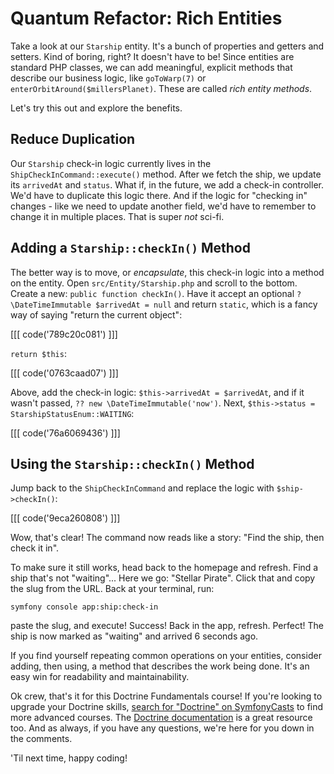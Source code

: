 # Quantum Refactor: Rich Entities

Take a look at our `Starship` entity. It's a bunch of properties and getters and setters.
Kind of boring, right? It doesn't have to be! Since entities are standard PHP classes,
we can add meaningful, explicit methods that describe our business logic, like
`goToWarp(7)` or `enterOrbitAround($millersPlanet)`. These are called _rich entity methods_. 

Let's try this out and explore the benefits.

## Reduce Duplication

Our `Starship` check-in logic currently lives in the `ShipCheckInCommand::execute()` method.
After we fetch the ship, we update its `arrivedAt` and `status`.
What if, in the future, we add a check-in controller. We'd have to duplicate this logic
there. And if the logic for "checking in" changes - like we need to update another field, we'd have
to remember to change it in multiple places. That is super *not* sci-fi.

## Adding a `Starship::checkIn()` Method

The better way is to move, or _encapsulate_, this check-in logic into a method on the
entity. Open `src/Entity/Starship.php` and scroll to the bottom. Create a
new: `public function checkIn()`. Have it accept an optional
`?\DateTimeImmutable $arrivedAt = null` and return `static`, which is a fancy way of saying
"return the current object":

[[[ code('789c20c081') ]]]

`return $this`:

[[[ code('0763caad07') ]]]

Above, add the check-in logic: `$this->arrivedAt = $arrivedAt`, and
if it wasn't passed, `?? new \DateTimeImmutable('now')`.
Next, `$this->status = StarshipStatusEnum::WAITING`:

[[[ code('76a6069436') ]]]

## Using the `Starship::checkIn()` Method

Jump back to the `ShipCheckInCommand` and replace the logic with `$ship->checkIn()`:

[[[ code('9eca260808') ]]]

Wow, that's clear! The command now reads like a story: "Find the ship, then check it in".

To make sure it still works, head back to the homepage and refresh. Find a ship that's
not "waiting"... Here we go: "Stellar Pirate". Click that and copy the slug from the
URL. Back at your terminal, run:

```terminal
symfony console app:ship:check-in
```

paste the slug, and execute! Success! Back in the app, refresh. Perfect! The ship is
now marked as "waiting" and arrived 6 seconds ago.

If you find yourself repeating common operations on your entities, consider adding, then using,
a method that describes the work being done. It's an easy win for readability and maintainability.

Ok crew, that's it for this Doctrine Fundamentals course! If you're looking to upgrade your
Doctrine skills, [search for "Doctrine" on SymfonyCasts](https://symfonycasts.com/search?q=doctrine)
to find more advanced courses. The [Doctrine documentation](https://www.doctrine-project.org/projects/doctrine-orm/en/3.3/index.html)
is a great resource too.
And as always, if you have any questions, we're here for you down in the comments.

'Til next time, happy coding!
